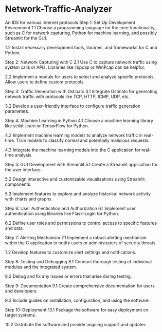 # Network-Traffic-Analyzer
An IDS for various internet protocols
Step 1: Set Up Development Environment
1.1 Choose a programming language for the core functionality, such as C for network capturing, Python for machine learning, and possibly Streamlit for the GUI.

1.2 Install necessary development tools, libraries, and frameworks for C and Python.

Step 2: Network Capturing with C
2.1 Use C to capture network traffic using system calls or APIs. Libraries like libpcap or WinPcap can be helpful.

2.2 Implement a module for users to select and analyze specific protocols. Allow users to define custom protocols.

Step 3: Traffic Generation with Ostinato
3.1 Integrate Ostinato for generating network traffic with protocols like TCP, HTTP, ICMP, UDP, etc.

3.2 Develop a user-friendly interface to configure traffic generation parameters.

Step 4: Machine Learning in Python
4.1 Choose a machine learning library like scikit-learn or TensorFlow for Python.

4.2 Implement machine learning models to analyze network traffic in real-time. Train models to classify normal and potentially malicious requests.

4.3 Integrate the machine learning models into the C application for real-time analysis.

Step 5: GUI Development with Streamlit
5.1 Create a Streamlit application for the user interface.

5.2 Design interactive and customizable visualizations using Streamlit components.

5.3 Implement features to explore and analyze historical network activity with charts and graphs.

Step 6: User Authentication and Authorization
6.1 Implement user authentication using libraries like Flask-Login for Python.

6.2 Define user roles and permissions to control access to specific features and data.

Step 7: Alerting Mechanism
7.1 Implement a robust alerting mechanism within the C application to notify users or administrators of security threats.

7.2 Develop features to customize alert settings and notifications.

Step 8: Testing and Debugging
8.1 Conduct thorough testing of individual modules and the integrated system.

8.2 Debug and fix any issues or errors that arise during testing.

Step 9: Documentation
9.1 Create comprehensive documentation for users and developers.

9.2 Include guides on installation, configuration, and using the software.

Step 10: Deployment
10.1 Package the software for easy deployment on target systems.

10.2 Distribute the software and provide ongoing support and updates
